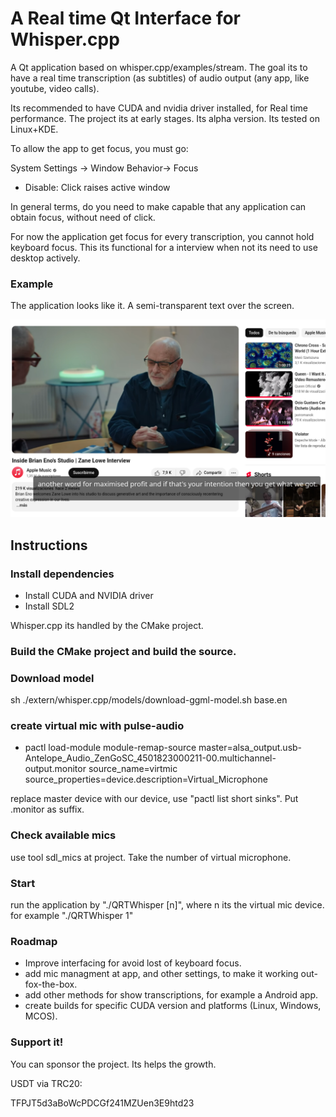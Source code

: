 # A Real time Qt Interface for Whisper.cpp 

A Qt application based on whisper.cpp/examples/stream. The goal its to have a real time transcription (as subtitles)
of audio output (any app, like youtube, video calls). 

Its recommended to have CUDA and nvidia driver installed, for Real time performance.
The project its at early stages. Its alpha version. Its tested on Linux+KDE. 

To allow the app to get focus, you must go:

System Settings -> Window Behavior-> Focus

* Disable: Click raises active window

In general terms, do you need to make capable that any application can obtain focus, without need of click.

For now the application get focus for every transcription, you cannot hold keyboard focus. This its
functional for a interview when not its need to use desktop actively.

### Example

The application looks like it. A semi-transparent text over the screen.

![example](img.png)


## Instructions

### Install dependencies
* Install CUDA and NVIDIA driver
* Install SDL2

Whisper.cpp its handled by the CMake project.

### Build the CMake project and build the source.
### Download model
sh ./extern/whisper.cpp/models/download-ggml-model.sh base.en
### create virtual mic with pulse-audio

* pactl load-module module-remap-source     master=alsa_output.usb-Antelope_Audio_ZenGoSC_4501823000211-00.multichannel-output.monitor     source_name=virtmic     source_properties=device.description=Virtual_Microphone

replace master device with our device, use "pactl list short sinks". Put .monitor as suffix.

### Check available mics

use tool sdl_mics at project. Take the number of virtual microphone. 

### Start

run the application by "./QRTWhisper [n]", where n its the virtual mic device.
for example "./QRTWhisper 1"

### Roadmap

* Improve interfacing for avoid lost of keyboard focus.
* add mic managment at app, and other settings, to make it working out-fox-the-box.
* add other methods for show transcriptions, for example a Android app. 
* create builds for specific CUDA version and platforms (Linux, Windows, MCOS).

### Support it!

You can sponsor the project. Its helps the growth. 

USDT via TRC20:

TFPJT5d3aBoWcPDCGf241MZUen3E9htd23



